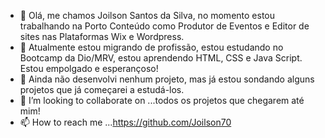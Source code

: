 - 👋 Olá, me chamos Joilson Santos da Silva, no momento estou trabalhando na Porto Conteúdo como  Produtor de Eventos e Editor de sites nas Plataformas Wix e Wordpress.
- 👀  Atualmente estou migrando de profissão, estou estudando no Bootcamp da Dio/MRV, estou aprendendo HTML, CSS e Java Script. Estou empolgado e esperançoso!
- 🌱 Ainda não desenvolvi nenhum projeto, mas já estou sondando alguns projetos que já começarei a estudá-los.
- 💞️ I’m looking to collaborate on ...todos os projetos que chegarem até mim!
- 📫 How to reach me ...https://github.com/Joilson70

<!---
Joilson70/Joilson70 is a ✨ special ✨ repository because its `README.md` (this file) appears on your GitHub profile.
You can click the Preview link to take a look at your changes.
--->
